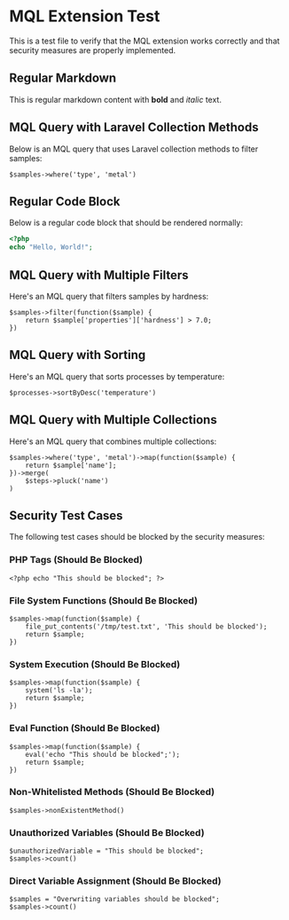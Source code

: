 # MQL Extension Test

This is a test file to verify that the MQL extension works correctly and that security measures are properly implemented.

## Regular Markdown

This is regular markdown content with **bold** and *italic* text.

## MQL Query with Laravel Collection Methods

Below is an MQL query that uses Laravel collection methods to filter samples:

```mql
$samples->where('type', 'metal')
```

## Regular Code Block

Below is a regular code block that should be rendered normally:

```php
<?php
echo "Hello, World!";
```

## MQL Query with Multiple Filters

Here's an MQL query that filters samples by hardness:

```mql
$samples->filter(function($sample) {
    return $sample['properties']['hardness'] > 7.0;
})
```

## MQL Query with Sorting

Here's an MQL query that sorts processes by temperature:

```mql
$processes->sortByDesc('temperature')
```

## MQL Query with Multiple Collections

Here's an MQL query that combines multiple collections:

```mql
$samples->where('type', 'metal')->map(function($sample) {
    return $sample['name'];
})->merge(
    $steps->pluck('name')
)
```

## Security Test Cases

The following test cases should be blocked by the security measures:

### PHP Tags (Should Be Blocked)

```mql
<?php echo "This should be blocked"; ?>
```

### File System Functions (Should Be Blocked)

```mql
$samples->map(function($sample) {
    file_put_contents('/tmp/test.txt', 'This should be blocked');
    return $sample;
})
```

### System Execution (Should Be Blocked)

```mql
$samples->map(function($sample) {
    system('ls -la');
    return $sample;
})
```

### Eval Function (Should Be Blocked)

```mql
$samples->map(function($sample) {
    eval('echo "This should be blocked";');
    return $sample;
})
```

### Non-Whitelisted Methods (Should Be Blocked)

```mql
$samples->nonExistentMethod()
```

### Unauthorized Variables (Should Be Blocked)

```mql
$unauthorizedVariable = "This should be blocked";
$samples->count()
```

### Direct Variable Assignment (Should Be Blocked)

```mql
$samples = "Overwriting variables should be blocked";
$samples->count()
```

